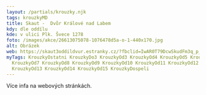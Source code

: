 ```yaml
---
layout: /partials/krouzky.njk
tags: krouzkyMD
title: Skaut -  Dvůr Králové nad Labem
kdy: dle oddílu
kde: v ulici Plk. Švece 1278
foto: /images/akce/26613075078-1076478d5a-o-1-440x170.jpg
alt: Obrázek
web: https://skaut3oddildvur.estranky.cz/?fbclid=IwAR0T79DcwSkudFm3q_p_UdyzJSB1BIONd0h1B6gFdNKXDm7AxlFNIAuhisA
myTags: KrouzkyOstatni KrouzkyDo3 KrouzkyOd3 KrouzkyOd4 KrouzkyOd5 KrouzkyOd6
  KrouzkyOd7 KrouzkyOd8 KrouzkyOd9 KrouzkyOd10 KrouzkyOd11 KrouzkyOd12
  KrouzkyOd13 KrouzkyOd14 KrouzkyOd15 KrouzkyDospeli
---
```

V﻿íce infa na webových stránkách.